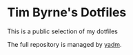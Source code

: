 # Tim Byrne's Dotfiles

This is a public selection of my dotfiles

The full repository is managed by [yadm](https://github.com/TheLocehiliosan/yadm).

